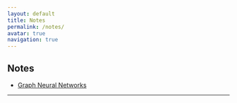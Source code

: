 ```yaml
---
layout: default
title: Notes
permalink: /notes/
avatar: true
navigation: true
---
```


## Notes

- [Graph Neural Networks](/assets/notes/gnn_notes.pdf)

---

